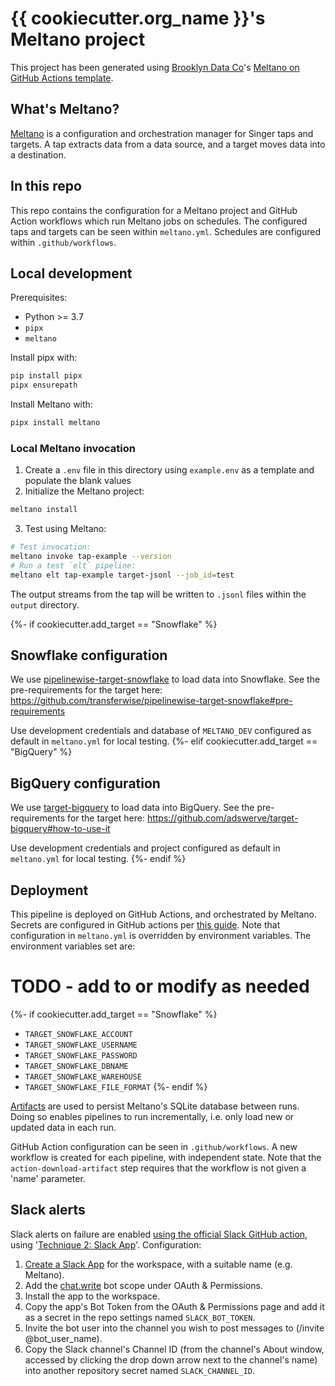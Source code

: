 # {{ cookiecutter.org_name }}'s Meltano project

This project has been generated using [Brooklyn Data Co](https://brooklyndata.co/)'s [Meltano on GitHub Actions template](https://github.com/brooklyn-data/meltano-on-github-actions).

## What's Meltano?

[Meltano](https://meltano.com/) is a configuration and orchestration manager for Singer taps and targets. A tap extracts data from a data source, and a target moves data into a destination.

## In this repo

This repo contains the configuration for a Meltano project and GitHub Action workflows which run Meltano jobs on schedules. The configured taps and targets can be seen within `meltano.yml`. Schedules are configured within `.github/workflows`.

## Local development

Prerequisites:
- Python >= 3.7
- `pipx`
- `meltano`

Install pipx with:
```bash
pip install pipx
pipx ensurepath
```

Install Meltano with:
```bash
pipx install meltano
```

### Local Meltano invocation

1. Create a `.env` file in this directory using `example.env` as a template and populate the blank values
2. Initialize the Meltano project:
```bash
meltano install
```
3. Test using Meltano:
```bash
# Test invocation:
meltano invoke tap-example --version
# Run a test `elt` pipeline:
meltano elt tap-example target-jsonl --job_id=test
```

The output streams from the tap will be written to `.jsonl` files within the `output` directory.

{%- if cookiecutter.add_target == "Snowflake" %}
## Snowflake configuration

We use [pipelinewise-target-snowflake](https://github.com/transferwise/pipelinewise-target-snowflake) to load data into Snowflake. See the pre-requirements for the target here: https://github.com/transferwise/pipelinewise-target-snowflake#pre-requirements

Use development credentials and database of `MELTANO_DEV` configured as default in `meltano.yml` for local testing.
{%- elif cookiecutter.add_target == "BigQuery" %}
## BigQuery configuration

We use [target-bigquery](https://github.com/adswerve/target-bigquery) to load data into BigQuery. See the pre-requirements for the target here: https://github.com/adswerve/target-bigquery#how-to-use-it

Use development credentials and project configured as default in `meltano.yml` for local testing.
{%- endif %}
## Deployment

This pipeline is deployed on GitHub Actions, and orchestrated by Meltano. Secrets are configured in GitHub actions per [this guide](https://docs.github.com/en/actions/security-guides/encrypted-secrets#creating-encrypted-secrets-for-a-repository). Note that configuration in `meltano.yml` is overridden by environment variables. The environment variables set are:

# TODO - add to or modify as needed
{%- if cookiecutter.add_target == "Snowflake" %}
- `TARGET_SNOWFLAKE_ACCOUNT`
- `TARGET_SNOWFLAKE_USERNAME`
- `TARGET_SNOWFLAKE_PASSWORD`
- `TARGET_SNOWFLAKE_DBNAME`
- `TARGET_SNOWFLAKE_WAREHOUSE`
- `TARGET_SNOWFLAKE_FILE_FORMAT`
{%- endif %}

[Artifacts](https://docs.github.com/en/actions/advanced-guides/storing-workflow-data-as-artifacts) are used to persist Meltano's SQLite database between runs. Doing so enables pipelines to run incrementally, i.e. only load new or updated data in each run.

GitHub Action configuration can be seen in `.github/workflows`. A new workflow is created for each pipeline, with independent state. Note that the `action-download-artifact` step requires that the workflow is not given a 'name' parameter.

## Slack alerts
Slack alerts on failure are enabled [using the official Slack GitHub action](https://github.com/slackapi/slack-github-action), using '[Technique 2: Slack App](https://github.com/slackapi/slack-github-action#technique-2-slack-app)'. Configuration:

1. [Create a Slack App](https://api.slack.com/apps) for the workspace, with a suitable name (e.g. Meltano).
2. Add the [chat.write](https://api.slack.com/scopes/chat:write) bot scope under OAuth & Permissions.
3. Install the app to the workspace.
4. Copy the app's Bot Token from the OAuth & Permissions page and add it as a secret in the repo settings named `SLACK_BOT_TOKEN`.
5. Invite the bot user into the channel you wish to post messages to (/invite @bot_user_name).
6. Copy the Slack channel's Channel ID (from the channel's About window, accessed by clicking the drop down arrow next to the channel's name) into another repository secret named `SLACK_CHANNEL_ID`.
